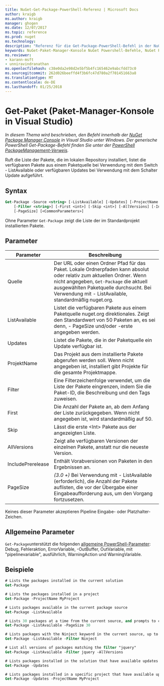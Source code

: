 ```yaml
---
title: NuGet-Get-Package-PowerShell-Referenz | Microsoft Docs
author: kraigb
ms.author: kraigb
manager: ghogen
ms.date: 12/07/2017
ms.topic: reference
ms.prod: nuget
ms.technology: 
description: "Referenz für die Get-Package-PowerShell-Befehl in der NuGet-Paket-Manager-Konsole in Visual Studio."
keywords: NuGet-Paket-Manager-Konsole NuGet Powershell-Befehle, NuGet Powershell-Referenz, Get-Package
ms.reviewer:
- karann-msft
- unniravindranathan
ms.openlocfilehash: c38e0da2e98d2e5bf5b4fc165462e9abcfdd73c0
ms.sourcegitcommit: 262d026beeffd4f3b6fc47d780a2f701451663a8
ms.translationtype: MT
ms.contentlocale: de-DE
ms.lasthandoff: 01/25/2018
---
```

# <a name="get-package-package-manager-console-in-visual-studio"></a>Get-Paket (Paket-Manager-Konsole in Visual Studio)

*In diesem Thema wird beschrieben, den Befehl innerhalb der [NuGet Package Manager Console](Package-Manager-Console.md) in Visual Studio unter Windows. Der generische PowerShell Get-Package-Befehl finden Sie unter der [PowerShell PackageManagement-Verweis](/powershell/module/packagemanagement/?view=powershell-6).*

Ruft die Liste der Pakete, die im lokalen Repository installiert, listet die verfügbaren Pakete aus einem Paketquelle bei Verwendung mit dem Switch - ListAvailable oder verfügbaren Updates bei Verwendung mit dem Schalter Update aufgeführt.

## <a name="syntax"></a>Syntax

```ps
Get-Package -Source <string> [-ListAvailable] [-Updates] [-ProjectName <string>]
    [-Filter <string>] [-First <int>] [-Skip <int>] [-AllVersions] [-IncludePrerelease]
    [-PageSize] [<CommonParameters>]
```

Ohne Parameter `Get-Package` zeigt die Liste der im Standardprojekt installierten Pakete.

## <a name="parameters"></a>Parameter

| Parameter | Beschreibung |
| --- | --- |
| Quelle | Der URL oder einen Ordner Pfad für das Paket. Lokale Ordnerpfaden kann absolut oder relativ zum aktuellen Ordner. Wenn nicht angegeben, `Get-Package` die aktuell ausgewählten Paketquelle durchsucht. Bei Verwendung mit - ListAvailable, standardmäßig nuget.org. |
| ListAvailable | Listet die verfügbaren Pakete aus einem Paketquelle nuget.org direktionales. Zeigt den Standardwert von 50 Paketen an, es sei denn, - PageSize und/oder -erste angegeben werden. |
| Updates | Listet die Pakete, die in der Paketquelle ein Update verfügbar ist. |
| ProjektName | Das Projekt aus dem installierte Pakete abgerufen werden soll. Wenn nicht angegeben ist, installiert gibt Projekte für die gesamte Projektmappe. |
| Filter | Eine Filterzeichenfolge verwendet, um die Liste der Pakete eingrenzen, indem Sie die Paket-ID, die Beschreibung und den Tags zuweisen. |
| First | Die Anzahl der Pakete an, ab dem Anfang der Liste zurückgegeben. Wenn nicht angegeben ist, wird standardmäßig auf 50. |
| Skip | Lässt die erste &lt;Int&gt; Pakete aus der angezeigten Liste.  |
| AllVersions | Zeigt alle verfügbaren Versionen der einzelnen Pakete, anstatt nur die neueste Version. |
| IncludePrerelease | Enthält Vorabversionen von Paketen in den Ergebnissen an. |
| PageSize | *(3.0 +)*  Bei Verwendung mit - ListAvailable (erforderlich), die Anzahl der Pakete auflisten, die vor der Übergabe einer Eingabeaufforderung aus, um den Vorgang fortzusetzen. |

Keines dieser Parameter akzeptieren Pipeline Eingabe- oder Platzhalter-Zeichen.

## <a name="common-parameters"></a>Allgemeine Parameter

`Get-Package`unterstützt die folgenden [allgemeine PowerShell-Parameter](http://go.microsoft.com/fwlink/?LinkID=113216): Debug, Fehleraktion, ErrorVariable, -OutBuffer, OutVariable, mit "pipelinevariable", ausführlich, WarningAction und WarningVariable.

## <a name="examples"></a>Beispiele

```ps
# Lists the packages installed in the current solution
Get-Package

# Lists the packages installed in a project
Get-Package -ProjectName MyProject

# Lists packages available in the current package source
Get-Package -ListAvailable

# Lists 30 packages at a time from the current source, and prompts to continue if more are available
Get-Package -ListAvailable -PageSize 30

# Lists packages with the Ninject keyword in the current source, up to 50
Get-Package -ListAvailable -Filter Ninject

# List all versions of packages matching the filter "jquery"
Get-Package -ListAvailable -Filter jquery -AllVersions

# Lists packages installed in the solution that have available updates
Get-Package -Updates

# Lists packages installed in a specific project that have available updates
Get-Package -Updates -ProjectName MyProject
```
